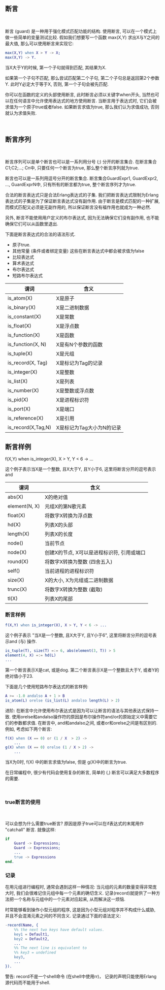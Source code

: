 
## 断言

<br/>

断言 (guard) 是一种用于强化模式匹配功能的结构. 使用断言, 可以在一个模式上做一些简单的变量测试比较. 假如我们想要写一个函数 max(X,Y) 求出X与Y之间的最大值, 那么可以使用断言来实现它:

```erl
max(X,Y) when X > Y -> X;
max(X,Y) -> Y.
```

当X大于Y的时候, 第一个子句就得到匹配, 其结果为X.

如果第一个子句不匹配, 那么尝试匹配第二个子句, 第二个子句总是返回第2个参数Y. 此时Y必定大于等于X, 否则, 第一个子句会被先匹配.

你可以在函数的定义的头部使用断言, 此时断言必须以关键字when开头, 当然也可以在任何语言中允许使用表达式的地方使用断言. 当断言用于表达式时, 它们会被求值为一个原子true或者false. 如果断言求值为true, 那么我们认为求值成功, 否则就认为求值失败.

<br/>

## 断言序列

<br/>

断言序列可以是单个断言也可以是一系列用分号 (;) 分开的断言集合. 在断言集合C1;C2;...; Cn中, 只要任何一个断言为true, 那么整个断言序列就为true.

断言也可以是一系列用逗号分开的断言集合. 断言集合GuardExpr1, GuardExpr2, ..., GuardExprN中, 只有所有的断言都为true, 整个断言序列才为true.

合法的断言表达式只是合法Erlang表达式的子集. 我们把断言表达式限制为Erlang表达式的子集是为了保证断言表达式没有副作用. 由于断言是模式匹配的一种扩展, 而模式匹配又必须是无副作用的, 所以保证断言没有福作用也就成为一种必然.

另外, 断言不能使用用户定义的布尔表达式, 因为无法确保它们没有副作用, 也不能确保它们可以从函数里退出.

下面是断言表达式的合法的语法形式.

* 原子true.
* 其他常量 (条件或者绑定变量) 这些在断言表达式中都会被求值为false
* 比较表达式
* 算术表达式
* 布尔表达式
* 短路布尔表达式

| 谓词 | 含义 |
|--------|------|
| is_atom(X) | X是原子 |
| is_binary(X) | X是二进制数据 |
| is_constant(X) | X是常数 |
| is_float(X) | X是浮点数 |
| is_function(X) | X是函数 |
| is_function(X, N) | X是有N个参数的函数 |
| is_tuple(X) | X是元组 |
| is_record(X, Tag) | X是标记为Tag的记录 |
| is_integer(X) | X是整数 |
| is_list(X) | X是列表 |
| is_number(X) | X是整数或浮点数 |
| is_pid(X) | X是进程标识符 |
| is_port(X) | X是端口 |
| is_reference(X) | X是引用 |
| is_record(X,Tag,N) | X是标记为Tag大小为N的记录 |


## 断言样例

f(X,Y) when is_integer(X), X > Y, Y < 6 -> ...

这个例子表示当X是一个整数, 且X大于Y, 且Y小于6, 这里将断言分开的逗号表示and

| 谓词 | 含义 |
|--------|------|
| abs(X) | X的绝对值 |
| element(N, X) | 元组X的第N歌元素 |
| float(X) | 将数字X转换为浮点数 |
| hd(X) | 列表X的头部 |
| length(X) | 列表X的长度 |
| node() | 当前节点 |
| node(X) | 创建X的节点, X可以是进程标识符, 引用或端口 |
| round(X) | 将数字X转换为整数 (四舍五入) |
| self() | 当前进程的进程标识符 |
| size(X) | X的大小, X为元组或二进制数据 |
| trunc(X) | 将数字X转换为整数 (截取) |
| tl(X) | 列表X的尾部 |


### 断言样例

```erl
f(X,Y) when is_integer(X), X > Y, Y < 6 -> ...
```

这个例子表示 "当X是一个整数, 且X大于Y, 且Y小于6", 这里将断言分开的逗号表示and (与) 操作.

```erl
is_tuple(T), size(T) =:= 6, abs(element(3, T)) > 5
element(4, X) =:= hd(L)
...
```

第一个断言表示X是cat, 或是dog. 第二个断言表示X是一个整数且大于Y, 或者Y的绝对值小于23.

下面是几个使用短路布尔表达式的断言样例:

```erl
A >= -1.0 andalso A + 1 > B
is_atom(L) orelse (is_list(L) andalso length(L) > 2)
```

进阶: 在断言中允许使用布尔表达式是因为可以让断言的语法与其他表达式保持一致. 使用orelse和andalso操作符的原因是布尔操作符and/or的原始定义中需要它们的参数都求值. 在断言中, and和andalso之间, 或者or和orelse之间是有区别的. 例如, 考虑如下两个断言:

```erl
f(X) when (X == 0) or (1 / X  > 2) ->
    ...
g(X) when (X == 0) orelse (1 / X > 2) ->
    ...
```

当X为0时, f(X) 中的断言求值为false, 但是 g(X)中的断言为true.

在日常编程中, 很少有代码会使用复杂的断言, 简单的 (,) 断言可以满足大多数程序的需要.

<br/>

### true断言的使用

<br/>

可以会想为什么需要true断言? 原因是原子true可以在if表达式的末尾用作 "catchall" 断言. 就像这样:

```erl
if
    Guard -> Expressions;
    Guard -> Expressions;
    ...
    true -> Expressions
end.
```

### 记录 

在用元组进行编程时, 通常会遇到这样一种情况: 当元组的元素的数量变得非常庞大时, 我们会很难记住元组中每一个元素的确切含义. 记录(record)就提供了一种方法把一个名称与元组中的一个元素对应起来, 从而解决这一烦恼.

时常能够看到操作小型元组的程序, 这是因为小型元组对程序并不构成什么威胁, 并且不会混淆元素之间的不同含义. 记录通过下面的语法定义:

```erl
-record(Name, {
    %% the next two keys have default values.
    key1 = Default1,
    key2 = Default2,
    ...
    %% The next line is equivalent to
    %% key3 = undefined
    key3,
    ...
}).
```

警告: record不是一个shell命令 (在shell中使用rr)， 记录的声明只能使用Erlang源代码而不能用于shell.

























